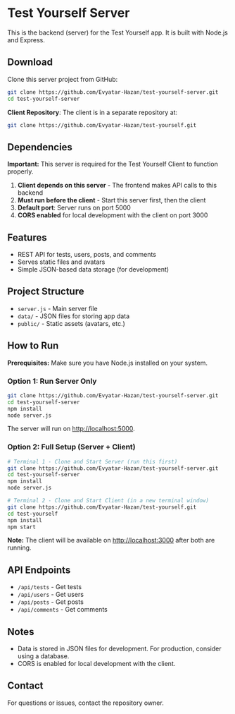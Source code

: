 # Test Yourself Server

This is the backend (server) for the Test Yourself app. It is built with Node.js and Express.

## Download
Clone this server project from GitHub:
```bash
git clone https://github.com/Evyatar-Hazan/test-yourself-server.git
cd test-yourself-server
```

**Client Repository**: The client is in a separate repository at:
```bash
git clone https://github.com/Evyatar-Hazan/test-yourself.git
```

## Dependencies
**Important:** This server is required for the Test Yourself Client to function properly.

1. **Client depends on this server** - The frontend makes API calls to this backend
2. **Must run before the client** - Start this server first, then the client
3. **Default port**: Server runs on port 5000
4. **CORS enabled** for local development with the client on port 3000

## Features
- REST API for tests, users, posts, and comments
- Serves static files and avatars
- Simple JSON-based data storage (for development)

## Project Structure
- `server.js` - Main server file
- `data/` - JSON files for storing app data
- `public/` - Static assets (avatars, etc.)

## How to Run

**Prerequisites:** Make sure you have Node.js installed on your system.

### Option 1: Run Server Only
```bash
git clone https://github.com/Evyatar-Hazan/test-yourself-server.git
cd test-yourself-server
npm install
node server.js
```
The server will run on [http://localhost:5000](http://localhost:5000).

### Option 2: Full Setup (Server + Client)
```bash
# Terminal 1 - Clone and Start Server (run this first)
git clone https://github.com/Evyatar-Hazan/test-yourself-server.git
cd test-yourself-server
npm install
node server.js

# Terminal 2 - Clone and Start Client (in a new terminal window)
git clone https://github.com/Evyatar-Hazan/test-yourself.git
cd test-yourself
npm install
npm start
```

**Note:** The client will be available on [http://localhost:3000](http://localhost:3000) after both are running.

## API Endpoints
- `/api/tests` - Get tests
- `/api/users` - Get users
- `/api/posts` - Get posts
- `/api/comments` - Get comments

## Notes
- Data is stored in JSON files for development. For production, consider using a database.
- CORS is enabled for local development with the client.

## Contact
For questions or issues, contact the repository owner.